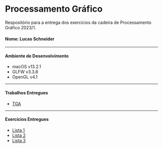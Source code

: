 # Processamento Gráfico

Respositório para a entrega dos exercícios da cadeira de Processamento Gráfico 2023/1.

#### Nome: Lucas Schneider

---------------------------------------------------

#### Ambiente de Desenvolvimento
- macOS v13.2.1
- GLFW v3.3.8
- OpenGL v4.1

---------------------------------------------------

#### Trabalhos Entregues

- [TGA](https://github.com/1lusca/Processamento-Grafico/tree/main/tga)

---------------------------------------------------

#### Exercícios Entregues

- [Lista 1](https://github.com/1lusca/Processamento-Grafico/tree/main/lista-1)
- [Lista 2](https://github.com/1lusca/Processamento-Grafico/tree/main/lista-2)
- [Lista 3](https://github.com/1lusca/Processamento-Grafico/tree/main/lista-3)




